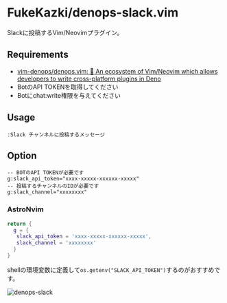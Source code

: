 # FukeKazki/denops-slack.vim
Slackに投稿するVim/Neovimプラグイン。

## Requirements
- [vim-denops/denops.vim: 🐜 An ecosystem of Vim/Neovim which allows developers to write cross-platform plugins in Deno](https://github.com/vim-denops/denops.vim)
- BotのAPI TOKENを取得してください
- Botにchat:write権限を与えてください

## Usage

```vim
:Slack チャンネルに投稿するメッセージ
```

## Option

```vim
-- BOTのAPI TOKENが必要です
g:slack_api_token="xxxx-xxxxx-xxxxxx-xxxxx"
-- 投稿するチャンネルのIDが必要です
g:slack_channel="xxxxxxxx"
```

### AstroNvim

```lua
return {
  g = {
   slack_api_token = 'xxxx-xxxxx-xxxxxx-xxxxx',
   slack_channel = 'xxxxxxxx'
  }
}
```
shellの環境変数に定義して`os.getenv("SLACK_API_TOKEN")`するのがおすすめです。

![denops-slack](https://user-images.githubusercontent.com/40536586/218308294-186b0d78-c5fb-4a59-8f67-42d1cbba03ba.gif)

